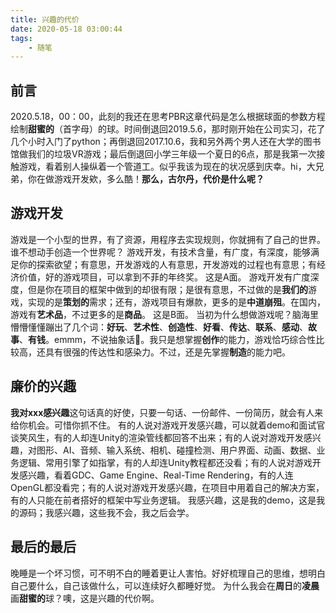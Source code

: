 ```yaml
---
title: 兴趣的代价
date: 2020-05-18 03:00:44
tags: 
    - 随笔
---
```


## 前言
2020.5.18，00：00，此刻的我还在思考PBR这章代码是怎么根据球面的参数方程绘制**甜蜜的**（首字母）的球。时间倒退回2019.5.6，那时刚开始在公司实习，花了几个小时入门了python；再倒退回2017.10.6，我和另外两个男人还在大学的图书馆做我们的垃圾VR游戏；最后倒退回小学三年级一个夏日的6点，那是我第一次接触游戏，看着别人操纵着一个管道工。似乎我该为现在的状况感到庆幸。hi，大兄弟，你在做游戏开发欸，多么酷！**那么，古尔丹，代价是什么呢？**

<!-- more -->

## 游戏开发
游戏是一个小型的世界，有了资源，用程序去实现规则，你就拥有了自己的世界。谁不想动手创造一个世界呢？
游戏开发，有技术含量，有广度，有深度，能够满足你的探索欲望；有意思，开发游戏的人有意思，开发游戏的过程也有意思；有经济价值，好的游戏项目，可以拿到不菲的年终奖。
这是A面。
游戏开发有广度深度，但是你在项目的框架中做到的却很有限；是很有意思，不过做的是**我们的**游戏，实现的是**策划的**需求；还有，游戏项目有爆款，更多的是**中道崩殂**。在国内，游戏有**艺术品**，不过更多的是**商品**。
这是B面。
当初为什么想做游戏呢？脑海里懵懵懂懂蹦出了几个词：**好玩**、**艺术性**、**创造性**、**好看**、**传达**、**联系**、**感动**、**故事**、**有钱**。emmm，不说抽象话🤣。我只是想掌握**创作**的能力，游戏恰巧综合性比较高，还具有很强的传达性和感染力。不过，还是先掌握**制造**的能力吧。

## 廉价的兴趣
**我对xxx感兴趣**这句话真的好使，只要一句话、一份邮件、一份简历，就会有人来给你机会。可惜你抓不住。
有的人说对游戏开发感兴趣，可以就着demo和面试官谈笑风生，有的人却连Unity的渲染管线都回答不出来；有的人说对游戏开发感兴趣，对图形、AI、音频、输入系统、相机、碰撞检测、用户界面、动画、数据、业务逻辑、常用引擎了如指掌，有的人却连Unity教程都还没看；有的人说对游戏开发感兴趣，看着GDC、Game Engine、Real-Time Rendering，有的人连OpenGL都没看完；有的人说对游戏开发感兴趣，在项目中用着自己的解决方案，有的人只能在前者搭好的框架中写业务逻辑。
我感兴趣，这是我的demo，这是我的源码；我感兴趣，这些我不会，我之后会学。

## 最后的最后
晚睡是一个坏习惯，可不明不白的睡着更让人害怕。好好梳理自己的思维，想明白自己要什么，自己该做什么，可以连续好久都睡好觉。
为什么我会在**周日**的**凌晨**画**甜蜜的**球？噢，这是兴趣的代价啊。